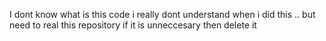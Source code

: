 I dont know what is this code i really dont understand when i did this ..
but need to real this repository if it is unneccesary then delete it
